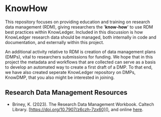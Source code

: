 # KnowHow
This repository focuses on providing education and training on research data management (RDM), giving researchers the '**know-how**' to use RDM best practices within KnowLedger. Included in this discussion is how KnowLedger research data should be managed, both internally in code and documentation, and externally within this project.

An additional activity relative to RDM is creation of data management plans (DMPs), vital to researchers submissions for funding. We hope that in this project the metadata and workflows that are collected can serve as a basis to develop an automated way to create a first draft of a DMP.  To that end, we have also created seperate KnowLedger repository on DMPs, KnowDMP, that you also might be interested in joining.

## Research Data Management Resources
- Briney, K. (2023). The Research Data Management Workbook. Caltech Library. [https://doi.org/10.7907/z6czh-7zx60](), and online [here](https://caltechlibrary.github.io/RDMworkbook/).
